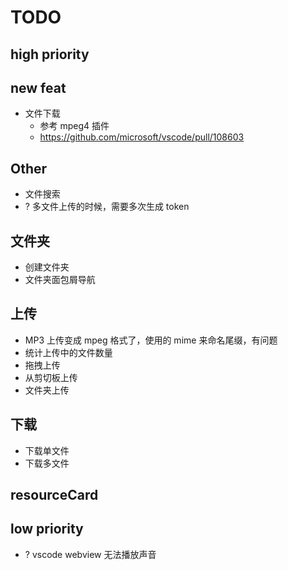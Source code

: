 # TODO

## high priority

## new feat
- 文件下载
  - 参考 mpeg4 插件
  - https://github.com/microsoft/vscode/pull/108603

## Other

- 文件搜索
- ? 多文件上传的时候，需要多次生成 token

## 文件夹

- 创建文件夹
- 文件夹面包屑导航

## 上传

- MP3 上传变成 mpeg 格式了，使用的 mime 来命名尾缀，有问题
- 统计上传中的文件数量
- 拖拽上传
- 从剪切板上传
- 文件夹上传

## 下载

- 下载单文件
- 下载多文件

## resourceCard

## low priority

- ? vscode webview 无法播放声音
